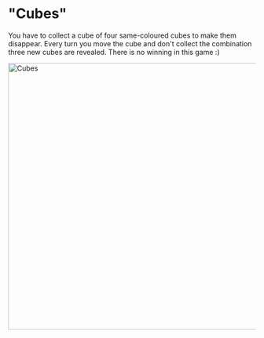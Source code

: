 # "Cubes"
You have to collect a cube of four same-coloured cubes to make them disappear.
Every turn you move the cube and don't collect the combination three new cubes are revealed.
There is no winning in this game :)


<img width="544" alt="Cubes" src="https://user-images.githubusercontent.com/85789062/216813617-e7697deb-afd2-46c5-a681-23f589ae36e4.png">
